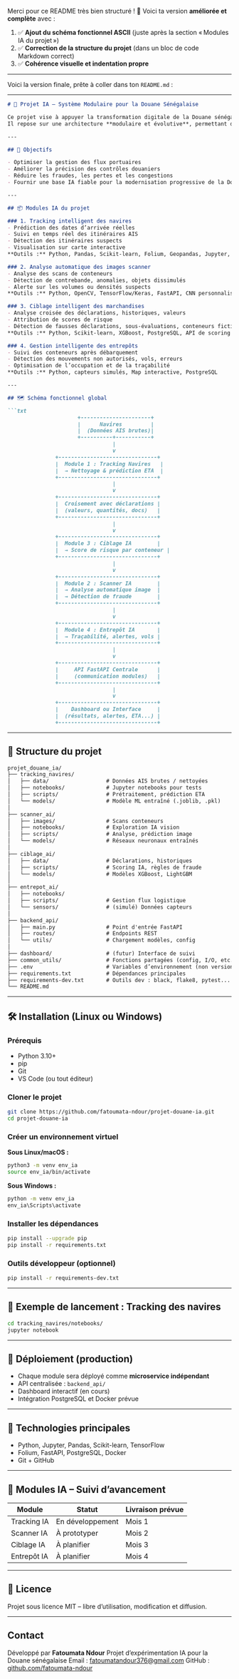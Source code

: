 Merci pour ce README très bien structuré ! 🎯
Voici ta version **améliorée et complète** avec :

1. ✅ **Ajout du schéma fonctionnel ASCII** (juste après la section « Modules IA du projet »)
2. ✅ **Correction de la structure du projet** (dans un bloc de code Markdown correct)
3. ✅ **Cohérence visuelle et indentation propre**

---

Voici la version finale, prête à coller dans ton `README.md` :

---

````markdown
# 🎯 Projet IA – Système Modulaire pour la Douane Sénégalaise

Ce projet vise à appuyer la transformation digitale de la Douane sénégalaise par l'intégration progressive de modules d’intelligence artificielle.  
Il repose sur une architecture **modulaire et évolutive**, permettant d’ajouter, chaque mois, un module IA indépendant sans perturber le système existant.

---

## 🧠 Objectifs

- Optimiser la gestion des flux portuaires
- Améliorer la précision des contrôles douaniers
- Réduire les fraudes, les pertes et les congestions
- Fournir une base IA fiable pour la modernisation progressive de la Douane

---

## 📦 Modules IA du projet

### 1. Tracking intelligent des navires
- Prédiction des dates d’arrivée réelles
- Suivi en temps réel des itinéraires AIS
- Détection des itinéraires suspects
- Visualisation sur carte interactive  
**Outils :** Python, Pandas, Scikit-learn, Folium, Geopandas, Jupyter, FastAPI

### 2. Analyse automatique des images scanner
- Analyse des scans de conteneurs
- Détection de contrebande, anomalies, objets dissimulés
- Alerte sur les volumes ou densités suspects  
**Outils :** Python, OpenCV, TensorFlow/Keras, FastAPI, CNN personnalisé

### 3. Ciblage intelligent des marchandises
- Analyse croisée des déclarations, historiques, valeurs
- Attribution de scores de risque
- Détection de fausses déclarations, sous-évaluations, conteneurs fictifs  
**Outils :** Python, Scikit-learn, XGBoost, PostgreSQL, API de scoring

### 4. Gestion intelligente des entrepôts
- Suivi des conteneurs après débarquement
- Détection des mouvements non autorisés, vols, erreurs
- Optimisation de l’occupation et de la traçabilité  
**Outils :** Python, capteurs simulés, Map interactive, PostgreSQL

---

## 🗺️ Schéma fonctionnel global

```txt
                      +----------------------+
                      |      Navires         |
                      |  (Données AIS brutes)|
                      +----------+-----------+
                                 |
                                 v
               +-------------------------------+
               |  Module 1 : Tracking Navires   |
               |  → Nettoyage & prédiction ETA  |
               +-------------------------------+
                                 |
                                 v
               +-------------------------------+
               |  Croisement avec déclarations |
               |  (valeurs, quantités, docs)   |
               +-------------------------------+
                                 |
                                 v
               +-------------------------------+
               |  Module 3 : Ciblage IA        |
               |  → Score de risque par conteneur |
               +-------------------------------+
                                 |
                                 v
               +-------------------------------+
               |  Module 2 : Scanner IA        |
               |  → Analyse automatique image  |
               |  → Détection de fraude        |
               +-------------------------------+
                                 |
                                 v
               +-------------------------------+
               |  Module 4 : Entrepôt IA       |
               |  → Traçabilité, alertes, vols |
               +-------------------------------+
                                 |
                                 v
               +-------------------------------+
               |     API FastAPI Centrale      |
               |     (communication modules)   |
               +-------------------------------+
                                 |
                                 v
               +-------------------------------+
               |    Dashboard ou Interface     |
               |  (résultats, alertes, ETA...) |
               +-------------------------------+
````

---

## 📁 Structure du projet

```txt
projet_douane_ia/
├── tracking_navires/
│   ├── data/                  # Données AIS brutes / nettoyées
│   ├── notebooks/             # Jupyter notebooks pour tests
│   ├── scripts/               # Prétraitement, prédiction ETA
│   └── models/                # Modèle ML entraîné (.joblib, .pkl)
│
├── scanner_ai/
│   ├── images/                # Scans conteneurs
│   ├── notebooks/             # Exploration IA vision
│   ├── scripts/               # Analyse, prédiction image
│   └── models/                # Réseaux neuronaux entraînés
│
├── ciblage_ai/
│   ├── data/                  # Déclarations, historiques
│   ├── scripts/               # Scoring IA, règles de fraude
│   └── models/                # Modèles XGBoost, LightGBM
│
├── entrepot_ai/
│   ├── notebooks/
│   ├── scripts/               # Gestion flux logistique
│   └── sensors/               # (simulé) Données capteurs
│
├── backend_api/
│   ├── main.py                # Point d'entrée FastAPI
│   ├── routes/                # Endpoints REST
│   └── utils/                 # Chargement modèles, config
│
├── dashboard/                 # (futur) Interface de suivi
├── common_utils/              # Fonctions partagées (config, I/O, etc.)
├── .env                       # Variables d’environnement (non versionnées)
├── requirements.txt           # Dépendances principales
├── requirements-dev.txt       # Outils dev : black, flake8, pytest...
└── README.md

```

---

## 🛠️ Installation (Linux ou Windows)

### Prérequis

* Python 3.10+
* pip
* Git
* VS Code (ou tout éditeur)

### Cloner le projet

```bash
git clone https://github.com/fatoumata-ndour/projet-douane-ia.git
cd projet-douane-ia
```

### Créer un environnement virtuel

**Sous Linux/macOS :**

```bash
python3 -m venv env_ia
source env_ia/bin/activate
```

**Sous Windows :**

```bash
python -m venv env_ia
env_ia\Scripts\activate
```

### Installer les dépendances

```bash
pip install --upgrade pip
pip install -r requirements.txt
```

### Outils développeur (optionnel)

```bash
pip install -r requirements-dev.txt
```

---

## 🚀 Exemple de lancement : Tracking des navires

```bash
cd tracking_navires/notebooks/
jupyter notebook
```

---

## 🧩 Déploiement (production)

* Chaque module sera déployé comme **microservice indépendant**
* API centralisée : `backend_api/`
* Dashboard interactif (en cours)
* Intégration PostgreSQL et Docker prévue

---

## 🔧 Technologies principales

* Python, Jupyter, Pandas, Scikit-learn, TensorFlow
* Folium, FastAPI, PostgreSQL, Docker
* Git + GitHub

---

## 📅 Modules IA – Suivi d’avancement

| Module      | Statut           | Livraison prévue |
| ----------- | ---------------- | ---------------- |
| Tracking IA | En développement | Mois 1           |
| Scanner IA  | À prototyper     | Mois 2           |
| Ciblage IA  | À planifier      | Mois 3           |
| Entrepôt IA | À planifier      | Mois 4           |

---

## 📜 Licence

Projet sous licence MIT – libre d’utilisation, modification et diffusion.

---

## Contact

Développé par **Fatoumata Ndour**
Projet d’expérimentation IA pour la Douane sénégalaise
Email : [fatoumatandour376@gmail.com](fatoumatandour376@gmail.com)
GitHub : [github.com/fatoumata-ndour](https://github.com/fatoundour)

````